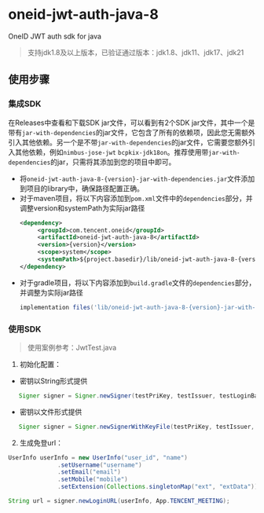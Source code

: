 # oneid-jwt-auth-java-8

OneID JWT auth sdk for java
> 支持jdk1.8及以上版本，已验证通过版本：jdk1.8、jdk11、jdk17、jdk21

## 使用步骤
### 集成SDK
在Releases中查看和下载SDK jar文件，可以看到有2个SDK jar文件，其中一个是带有`jar-with-dependencies`的jar文件，它包含了所有的依赖项，因此您无需额外引入其他依赖。另一个是不带`jar-with-dependencies`的jar文件，它需要您额外引入其他依赖，例如`nimbus-jose-jwt` `bcpkix-jdk18on`。推荐使用带`jar-with-dependencies`的jar，只需将其添加到您的项目中即可。
* 将`oneid-jwt-auth-java-8-{version}-jar-with-dependencies.jar`文件添加到项目的library中，确保路径配置正确。
* 对于maven项目，将以下内容添加到`pom.xml`文件中的`dependencies`部分，并调整version和systemPath为实际jar路径
  ```xml
  <dependency>
       <groupId>com.tencent.oneid</groupId>
       <artifactId>oneid-jwt-auth-java-8</artifactId>
       <version>{version}</version>
       <scope>system</scope>
       <systemPath>${project.basedir}/lib/oneid-jwt-auth-java-8-{version}-jar-with-dependencies.jar</systemPath>
  </dependency>
  ```
* 对于gradle项目，将以下内容添加到`build.gradle`文件的`dependencies`部分，并调整为实际jar路径
  ```gradle
  implementation files('lib/oneid-jwt-auth-java-8-{version}-jar-with-dependencies.jar')
  ```
### 使用SDK
> 使用案例参考：JwtTest.java
1. 初始化配置：
  - 密钥以String形式提供
  ```java
     Signer signer = Signer.newSigner(testPriKey, testIssuer, testLoginBaseURL);
  ```
  - 密钥以文件形式提供
  ```java
     Signer signer = Signer.newSignerWithKeyFile(testPriKey, testIssuer, testLoginBaseURL);
  ```
2. 生成免登url：
```java
UserInfo userInfo = new UserInfo("user_id", "name")
              .setUsername("username")
              .setEmail("email")
              .setMobile("mobile")
              .setExtension(Collections.singletonMap("ext", "extData"));

String url = signer.newLoginURL(userInfo, App.TENCENT_MEETING);
```